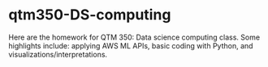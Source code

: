 # qtm350-DS-computing

Here are the homework for QTM 350: Data science computing class. Some highlights include: applying AWS ML APIs, basic coding with Python, and visualizations/interpretations. 
